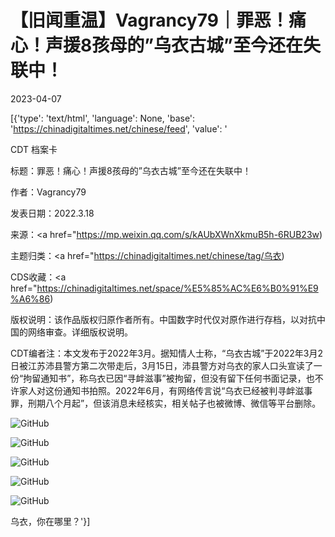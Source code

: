 # 【旧闻重温】Vagrancy79｜罪恶！痛心！声援8孩母的”乌衣古城”至今还在失联中！

2023-04-07

[{'type': 'text/html', 'language': None, 'base': 'https://chinadigitaltimes.net/chinese/feed', 'value': '













CDT 档案卡

标题：罪恶！痛心！声援8孩母的”乌衣古城”至今还在失联中！

作者：Vagrancy79

发表日期：2022.3.18

来源：<a href="https://mp.weixin.qq.com/s/kAUbXWnXkmuB5h-6RUB23w)

主题归类：<a href="https://chinadigitaltimes.net/chinese/tag/乌衣)

CDS收藏：<a href="https://chinadigitaltimes.net/space/%E5%85%AC%E6%B0%91%E9%A6%86)

版权说明：该作品版权归原作者所有。中国数字时代仅对原作进行存档，以对抗中国的网络审查。详细版权说明。





CDT编者注：本文发布于2022年3月。据知情人士称，“乌衣古城”于2022年3月2日被江苏沛县警方第二次带走后，3月15日，沛县警方对乌衣的家人口头宣读了一份“拘留通知书”，称乌衣已因“寻衅滋事”被拘留，但没有留下任何书面记录，也不许家人对这份通知书拍照。2022年6月，有网络传言说“乌衣已经被判寻衅滋事罪，刑期八个月起”，但该消息未经核实，相关帖子也被微博、微信等平台删除。

![GitHub](https://chinadigitaltimes.net/chinese/files/2023/04/image-1680893529470.png)

![GitHub](https://chinadigitaltimes.net/chinese/files/2023/04/image-1680893555626.png)

![GitHub](https://chinadigitaltimes.net/chinese/files/2023/04/image-1680893571048.png)

![GitHub](https://chinadigitaltimes.net/chinese/files/2023/04/image-1680893580543.png)

![GitHub](https://chinadigitaltimes.net/chinese/files/2023/04/image-1680893594923.png)

乌衣，你在哪里？'}]